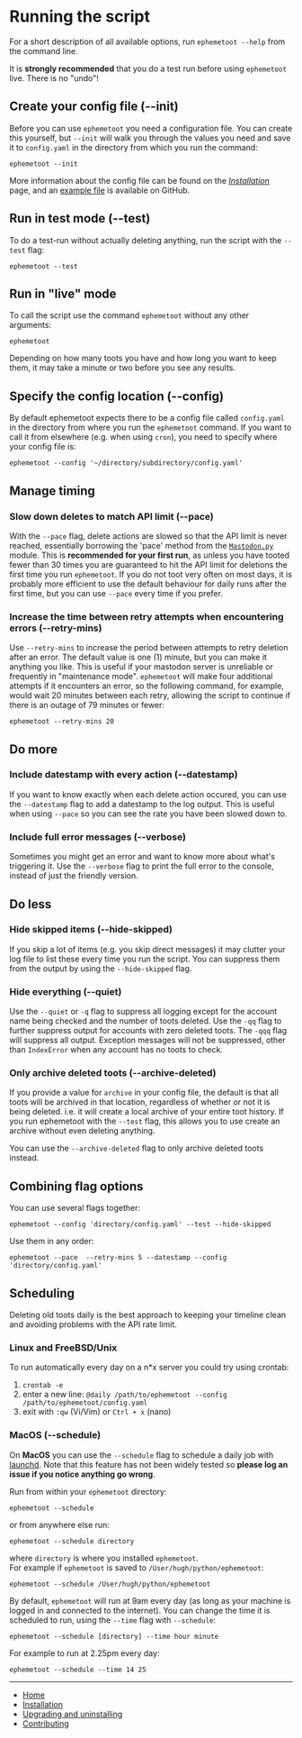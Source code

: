 # Running the script

For a short description of all available options, run `ephemetoot --help` from the command line.

It is **strongly recommended** that you do a test run before using `ephemetoot` live. There is no "undo"!

## Create your config file (--init)

Before you can use `ephemetoot` you need a configuration file. You can create this yourself, but `--init` will walk you through the values you need and save it to `config.yaml` in the directory from which you run the command:

```shell
ephemetoot --init
```

More information about the config file can be found on the _[Installation](./install.md#configuration-file)_ page, and an [example file](https://github.com/hughrun/ephemetoot/blob/master/example-config.yaml) is available on GitHub.

## Run in test mode (--test)

To do a test-run without actually deleting anything, run the script with the `--test` flag:
```shell
ephemetoot --test
```

## Run in "live" mode

To call the script use the command `ephemetoot` without any other arguments:
```shell
ephemetoot
```

Depending on how many toots you have and how long you want to keep them, it may take a minute or two before you see any results.

## Specify the config location (--config)

By default ephemetoot expects there to be a config file called `config.yaml` in the directory from where you run the `ephemetoot` command. If you want to call it from elsewhere (e.g. when using `cron`), you need to specify where your config file is:

```shell
ephemetoot --config '~/directory/subdirectory/config.yaml'
```
## Manage timing

### Slow down deletes to match API limit (--pace)

With the `--pace` flag, delete actions are slowed so that the API limit is never reached, essentially borrowing the 'pace' method from the [`Mastodon.py`](https://mastodonpy.readthedocs.io/en/stable/index.html?highlight=pace#mastodon.Mastodon.__init__) module. This is **recommended for your first run**, as unless you have tooted fewer than 30 times you are guaranteed to hit the API limit for deletions the first time you run `ephemetoot`. If you do not toot very often on most days, it is probably more efficient to use the default behaviour for daily runs after the first time, but you can use `--pace` every time if you prefer.

### Increase the time between retry attempts when encountering errors (--retry-mins)

Use `--retry-mins` to increase the period between attempts to retry deletion after an error. The default value is one (1) minute, but you can make it anything you like. This is useful if your mastodon server is unreliable or frequently in "maintenance mode". `ephemetoot` will make four additional attempts if it encounters an error, so the following command, for example, would wait 20 minutes between each retry, allowing the script to continue if there is an outage of 79 minutes or fewer:

```shell
ephemetoot --retry-mins 20
```

## Do more

### Include datestamp with every action (--datestamp)

If you want to know exactly when each delete action occured, you can use the `--datestamp` flag to add a datestamp to the log output. This is useful when using `--pace` so you can see the rate you have been slowed down to.

### Include full error messages (--verbose)

Sometimes you might get an error and want to know more about what's triggering it. Use the `--verbose` flag to print the full error to the console, instead of just the friendly version.

## Do less

### Hide skipped items (--hide-skipped)

If you skip a lot of items (e.g. you skip direct messages) it may clutter your log file to list these every time you run the script. You can suppress them from the output by using the `--hide-skipped` flag.

### Hide everything (--quiet)

Use the `--quiet` or `-q` flag to suppress all logging except for the account name being checked and the number of toots deleted. Use the `-qq` flag to further suppress output for accounts with zero deleted toots. The `-qqq` flag will suppress all output. Exception messages will not be suppressed, other than `IndexError` when any account has no toots to check.

### Only archive deleted toots (--archive-deleted)

If you provide a value for `archive` in your config file, the default is that all toots will be archived in that location, regardless of whether or not it is being deleted. i.e. it will create a local archive of your entire toot history. If you run ephemetoot with the `--test` flag, this allows you to use create an archive without even deleting anything.

You can use the `--archive-deleted` flag to only archive deleted toots instead.

## Combining flag options

You can use several flags together:
```shell
ephemetoot --config 'directory/config.yaml' --test --hide-skipped
```
Use them in any order:
```shell
ephemetoot --pace  --retry-mins 5 --datestamp --config 'directory/config.yaml'
```

## Scheduling

Deleting old toots daily is the best approach to keeping your timeline clean and avoiding problems with the API rate limit.

### Linux and FreeBSD/Unix

To run automatically every day on a n*x server you could try using crontab:

  1. `crontab -e`
  2. enter a new line: `@daily /path/to/ephemetoot --config /path/to/ephemetoot/config.yaml`
  3. exit with `:qw` (Vi/Vim) or `Ctrl + x` (nano)

### MacOS (--schedule)

On **MacOS** you can use the `--schedule` flag to schedule a daily job with [launchd](https://www.launchd.info/). Note that this feature has not been widely tested so **please log an issue if you notice anything go wrong**.

Run from within your `ephemetoot` directory:
```shell
ephemetoot --schedule
``` 
 or from anywhere else run: 
```shell
ephemetoot --schedule directory
``` 
where `directory` is where you installed `ephemetoot`.  
For example if `ephemetoot` is saved to `/User/hugh/python/ephemetoot`:
```shell
ephemetoot --schedule /User/hugh/python/ephemetoot
```

By default, `ephemetoot` will run at 9am every day (as long as your machine is logged in and connected to the internet). You can change the time it is scheduled to run, using the `--time` flag with `--schedule`:
```shell
ephemetoot --schedule [directory] --time hour minute
``` 
For example to run at 2.25pm every day:
```shell
ephemetoot --schedule --time 14 25
```
---
* [Home](index.md)
* [Installation](install.md)
* [Upgrading and uninstalling](upgrade.md)
* [Contributing](contributing.md)
